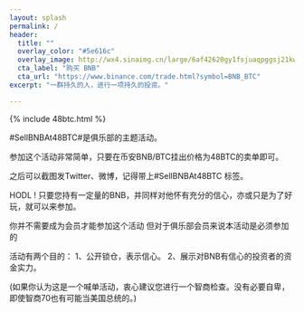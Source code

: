 ```yaml
---
layout: splash
permalink: /
header:
  title: ""
  overlay_color: "#5e616c"
  overlay_image: http://wx4.sinaimg.cn/large/6af42620gy1fsjuaqpggsj21kw0aggw1.jpg
  cta_label: "购买 BNB"
  cta_url: "https://www.binance.com/trade.html?symbol=BNB_BTC"
excerpt: "一群持久的人，进行一项持久的投资。"

---
```


{% include 48btc.html %}

\#SellBNBAt48BTC\#是俱乐部的主题活动。

参加这个活动非常简单，只要在币安BNB/BTC挂出价格为48BTC的卖单即可。

之后可以截图发Twitter、微博，记得带上#SellBNBAt48BTC 标签。

HODL ! 只要您持有一定量的BNB，并同样对他怀有充分的信心，亦或只是为了好玩，就可以来参加。

你并不需要成为会员才能参加这个活动 但对于俱乐部会员来说本活动是必须参加的

活动有两个目的： 1、公开锁仓，表示信心。 2、展示对BNB有信心的投资者的资金实力。

(如果你认为这是一个喊单活动，衷心建议您进行一个智商检查。没有必要自卑，即使智商70也有可能当美国总统的。)
